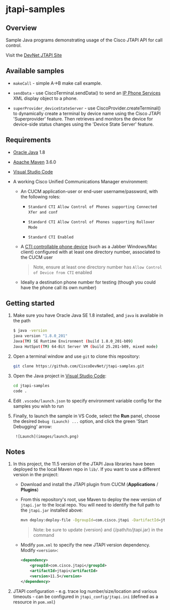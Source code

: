 # jtapi-samples

## Overview

Sample Java programs demonstrating usage of the Cisco JTAPI API for call control.

Visit the [DevNet JTAPI Site](https://developer.cisco.com/site/jtapi)

## Available samples

- `makeCall` - simple A->B make call example.

- `sendData` - use CiscoTerminal.sendData() to send an [IP Phone Services](https://developer.cisco.com/site/ip-phone-services/) XML display object to a phone.

- `superProvider_deviceStateServer` - use CiscoProvider.createTerminal() to dynamically create a terminal by device name using the Cisco JTAPI 'Superprovider' feature.  Then retrieves and monitors the device for device-side status changes using the 'Device State Server' feature.

## Requirements

- [Oracle Java](https://www.oracle.com/technetwork/java/javase/downloads/index.html) 1.8

- [Apache Maven](https://maven.apache.org/) 3.6.0

- [Visual Studio Code](https://code.visualstudio.com/)

- A working Cisco Unified Communications Manager environment:

    - An CUCM application-user or end-user username/password, with the following roles:

        - `Standard CTI Allow Control of Phones supporting Connected Xfer and conf`

        - `Standard CTI Allow Control of Phones supporting Rollover Mode`

        - `Standard CTI Enabled`

    - A [CTI controllable phone device](https://developer.cisco.com/site/jtapi/documents/cti-tapi-jtapi-supported-device-matrix/) (such as a Jabber Windows/Mac client) configured with at least one directory number, associated to the CUCM user

        >Note, ensure at least one directory number has `Allow Control of Device from CTI` enabled

    - Ideally a destination phone number for testing (though you could have the phone call its own number)

## Getting started

1. Make sure you have Oracle Java SE 1.8 installed, and `java` is available in the path

    ```bash
    $ java -version
    java version "1.8.0_201"
    Java(TM) SE Runtime Environment (build 1.8.0_201-b09)
    Java HotSpot(TM) 64-Bit Server VM (build 25.201-b09, mixed mode)
    ```

1. Open a terminal window and use `git` to clone this repository:

    ```bash
    git clone https://github.com/CiscoDevNet/jtapi-samples.git
    ```

1. Open the Java project in [Visual Studio Code](https://code.visualstudio.com/):

    ```bash
    cd jtapi-samples
    code .
    ```

1. Edit `.vscode/launch.json` to specify environment variable config for the samples you wish to run

1. Finally, to launch the sample in VS Code, select the **Run** panel, choose the desired `Debug (Launch) ...` option, and click the green 'Start Debugging' arrow:

        ![Launch](images/launch.png)

## Notes

1. In this project, the 11.5 version of the JTAPI Java libraries have been deployed to the local Maven repo in `lib/`.  If  you want to use a different version in the project:

    - Download and install the JTAPI plugin from CUCM (**Applications** / **Plugins**)

    - From this repository's root, use Maven to deploy the new version of `jtapi.jar` to the local repo.  You will need to identify the full path to the `jtapi.jar` installed above:

        ```bash
        mvn deploy:deploy-file -DgroupId=com.cisco.jtapi -DartifactId=jtapi -Dversion={version} -Durl=file:./lib -DrepositoryId=local-maven-repo -DupdateReleaseInfo=true -Dfile={/path/to/jtapi.jar}
        ```

        >Note: be sure to update {version} and {/path/to/jtapi.jar} in the command

    - Modify `pom.xml` to specify the new JTAPI version dependency.  Modify `<version>`:

        ```xml
        <dependency>
            <groupId>com.cisco.jtapi</groupId>
            <artifactId>jtapi</artifactId>
            <version>11.5</version>
        </dependency>
        ```

1. JTAPI configuration - e.g. trace log number/size/location and various timeouts - can be configured in `jtapi_config/jtapi.ini` (defined as a resource in `pom.xml`)